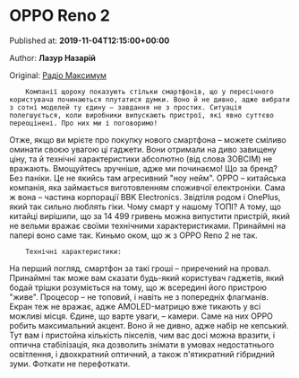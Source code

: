 
# OPPO Reno 2

Published at: **2019-11-04T12:15:00+00:00**

Author: **Лазур Назарій**

Original: [Радіо Максимум](https://maximum.fm/groshi-na-viter-najbilsh-superechlivi-smartfoni-2019-roku_n169015)


        Компанії щороку показують стільки смартфонів, що у пересічного користувача починаються плутатися думки. Воно й не дивно, адже вибрати з сотні моделей ту єдину – завдання не з простих. Ситуація полегшується, коли виробники випускають пристрої, які явно суттєво переоцінені. Про них ми і поговоримо!
      
Отже, якщо ви мрієте про покупку нового смартфона – можете сміливо оминати своєю увагою ці гаджети. Вони отримали на диво завищену ціну, та й технічні характеристики абсолютно (від слова ЗОВСІМ) не вражають. Вмощуйтесь зручніше, адже ми починаємо!
Що за бренд? Без паніки. Це не якийсь там агресивний "ноу нейм". OPPO – китайська компанія, яка займається виготовленням споживчої електроніки. Сама ж вона – частина корпорації BBK Electronics. Звідтіля родом і OnePlus, який так сильно люблять гіки.
Чому смарт у нашому ТОПІ? А тому, що китайці вирішили, що за 14 499 гривень можна випустити пристрій, який не вельми вражає своїми технічними характеристиками. Принаймні на папері воно саме так. Киньмо оком, що ж з OPPO Reno 2 не так.

        Технічні характеристики:
      
На перший погляд, смартфон за такі гроші – приречений на провал. Принаймні так може вам сказати будь-який користувач гаджетів, який бодай трішки розуміється на тому, що ж всередині його пристрою "живе". Процесор – не топовий, і навіть не з попередніх флагманів. Екран теж не вражає, адже AMOLED-матрицю вже тикають у всі можливі місця.
Єдине, що варте уваги, – камери. Саме на них OPPO робить максимальний акцент. Воно й не дивно, адже набір не кепський. Тут вам і пристойна кількість пікселів, чим вас досі можна вразити, і оптична стабілізація, яка дозволить знімати в умовах недостатнього освітлення, і двохкратний оптичний, а також п'ятикратний гібридний зуми. Фоткати не перефоткати.
